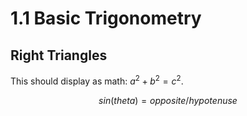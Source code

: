 # 1.1 Basic Trigonometry

## Right Triangles
This should display as math: $`a^2+b^2=c^2`$.

```math
sin(theta) = opposite/hypotenuse
```